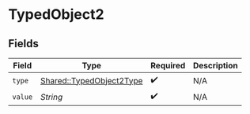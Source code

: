 # TypedObject2


## Fields

| Field                                                               | Type                                                                | Required                                                            | Description                                                         |
| ------------------------------------------------------------------- | ------------------------------------------------------------------- | ------------------------------------------------------------------- | ------------------------------------------------------------------- |
| `type`                                                              | [Shared::TypedObject2Type](../../models/shared/typedobject2type.md) | :heavy_check_mark:                                                  | N/A                                                                 |
| `value`                                                             | *String*                                                            | :heavy_check_mark:                                                  | N/A                                                                 |